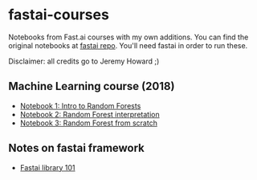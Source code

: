 # fastai-courses
Notebooks from Fast.ai courses with my own additions. You can find the original notebooks at [fastai repo](https://github.com/fastai/fastai/tree/master/courses). You'll need fastai in order to run these.

Disclaimer: all credits go to Jeremy Howard ;)

## Machine Learning course (2018)
* [Notebook 1: Intro to Random Forests](https://nbviewer.jupyter.org/github/pyjaime/fastai-courses/blob/master/machine-learning-2018/lesson1-rf.ipynb)
* [Notebook 2: Random Forest interpretation](https://nbviewer.jupyter.org/github/pyjaime/fastai-courses/blob/master/machine-learning-2018/lesson2-rf_interpretation.ipynb)
* [Notebook 3: Random Forest from scratch](https://nbviewer.jupyter.org/github/pyjaime/fastai-courses/blob/master/machine-learning-2018/lesson3-rf_foundations.ipynb)

## Notes on fastai framework
* [Fastai library 101](https://nbviewer.jupyter.org/github/pyjaime/fastai-courses/blob/master/fastai-101.ipynb)